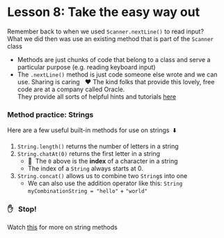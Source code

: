 # Lesson 8: Take the easy way out
Remember back to when we used `Scanner.nextLine()` to read input?\
What we did then was use an existing method that is part of the `Scanner` class
 - Methods are just chunks of code that belong to a class and serve a particular purpose (e.g. reading keyboard input)
 - The `.nextLine()` method is just code someone else wrote and we can use. Sharing is caring &nbsp; :heart: 
The kind folks that provide this lovely, free code are at a company called Oracle.\
They provide all sorts of helpful hints and tutorials [here](https://docs.oracle.com/javase/tutorial/java/index.html)

### Method practice: Strings
Here are a few useful built-in methods for use on strings &nbsp;:arrow_down:
  1. `String.length()` returns the number of letters in a string
  2. `String.chatAt(0)` returns the first letter in a string
      - :pushpin:&nbsp; The `0` above is the **index** of a character in a string
      - The index of a `String` always starts at 0.
  3. `String.concat()` allows us to combine two `String`s into one
      - We can also use the addition operator like this: `String myCombinationString = "hello"` + `"world"`
      
### :hand: &nbsp; Stop! 
Watch [this](https://youtube.com) for more on string methods

   
   
    
  


